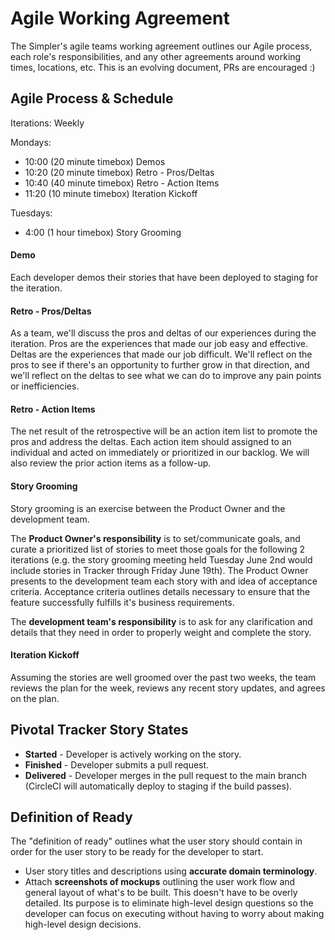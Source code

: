 Agile Working Agreement
=======================

The Simpler's agile teams working agreement outlines our Agile process,
each role's responsibilities, and any other agreements around working
times, locations, etc. This is an evolving document, PRs are encouraged :)

Agile Process & Schedule
--------------------

Iterations: Weekly

Mondays:

- 10:00 (20 minute timebox) Demos
- 10:20 (20 minute timebox) Retro - Pros/Deltas
- 10:40 (40 minute timebox) Retro - Action Items
- 11:20 (10 minute timebox) Iteration Kickoff

Tuesdays:

- 4:00 (1 hour timebox) Story Grooming

#### Demo

Each developer demos their stories that have been deployed to staging for
the iteration.

#### Retro - Pros/Deltas

As a team, we'll discuss the pros and deltas of our experiences during
the iteration. Pros are the experiences that made our job easy and
effective. Deltas are the experiences that made our job difficult.
We'll reflect on the pros to see if there's an opportunity to further grow in
that direction, and we'll reflect on the deltas to see what we can do to
improve any pain points or inefficiencies. 

#### Retro - Action Items

The net result of the retrospective will be an action item list to promote the
pros and address the deltas. Each action item should assigned to an individual
and acted on immediately or prioritized in our backlog. We will also
review the prior action items as a follow-up.

#### Story Grooming

Story grooming is an exercise between the Product Owner and the
development team.

The **Product Owner's responsibility** is to set/communicate goals, and curate a 
prioritized list of stories to meet those goals for the following 2 iterations
(e.g. the story grooming meeting held Tuesday June 2nd would
include stories in Tracker through Friday June 19th).
The Product Owner presents to the development team each story with and idea of
acceptance criteria. Acceptance criteria outlines details necessary to
ensure that the feature successfully fulfills it's business requirements.

The **development team's responsibility** is to ask for any clarification and
details that they need in order to properly weight and complete the story.

#### Iteration Kickoff

Assuming the stories are well groomed over the past two weeks, the team
reviews the plan for the week, reviews any recent story updates, and
agrees on the plan.

Pivotal Tracker Story States
------------------------------

- **Started** - Developer is actively working on the story.
- **Finished** - Developer submits a pull request.
- **Delivered** - Developer merges in the pull request to the main branch
(CircleCI will automatically deploy to staging if the build passes).

Definition of Ready
-------------------

The "definition of ready" outlines what the user story should contain in
order for the user story to be ready for the developer to start.

- User story titles and descriptions using **accurate domain terminology**.
- Attach **screenshots of mockups** outlining the user work flow and general
  layout of what's to be built. This doesn't have to be overly detailed. Its
  purpose is to eliminate high-level design questions so the developer
  can focus on executing without having to worry about making high-level
  design decisions.
